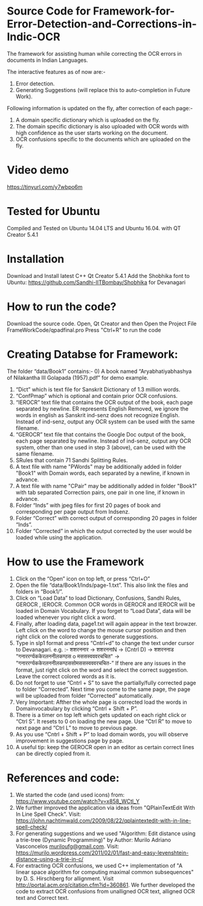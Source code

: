 # Source Code for Framework-for-Error-Detection-and-Corrections-in-Indic-OCR
The framework for assisting human while correcting the OCR errors in documents in Indian Languages.

The interactive features as of now are:-
1. Error detection.
2. Generating Suggestions (will replace this to auto-completion in Future Work).

Following information is updated on the fly, after correction of each page:-
1. A domain specific dictionary which is uploaded on the fly.
2. The domain specific dictionary is also uploaded with OCR words with high confidence as the user starts working on the document.
3. OCR confusions specific to the documents which are uploaded on the fly.

# Video demo

https://tinyurl.com/y7wbpo6m 

# Tested for Ubuntu
Compiled and Tested on Ubuntu 14.04 LTS and Ubuntu 16.04. with QT Creator 5.4.1

# Installation
Download and Install latest C++ Qt Creator 5.4.1
Add the Shobhika font to Ubuntu: https://github.com/Sandhi-IITBombay/Shobhika for Devanagari

# How to run the code?
Download the source code. Open, Qt Creator and then Open the Project File FrameWorkCode/qpadfinal.pro
Press "Ctrl+R" to run the code

# Creating Databse for Framework:

The folder “data/Book1” contains:-
0) A book named “Aryabhatiyabhashya of Nilakantha III Golapada (1957).pdf” for demo example.
1) “Dict” which is text file for Sanskrit Dictionary of 1.3 million words.
2) “ConfPmap” which is optional and contain prior OCR confusions.
3) “IEROCR” text file that contains the OCR output of the book, each page separated by newline. ER represents English Removed, we ignore the words in english as Sanskrit ind-senz does not recognize English. Instead of ind-senz, output any OCR system can be used with the same filename.
4) “GEROCR” text file that contains the Google Doc output of the book, each page separated by newline. Instead of ind-senz, output any OCR system, other than one used in step 3 (above), can be used with the same filename.
5) SRules that contain 71 Sandhi Splitting Rules.
6) A text file with name "PWords" may be additionally added in folder "Book1" with Domain words, each separated by a newline, if known in advance.
7) A text file with name "CPair" may be additionally added in folder "Book1" with tab separated Correction pairs, one pair in one line, if known in advance.
6) Folder “Inds” with jpeg files for first 20 pages of book and corresponding per page output from Indsenz.
7) Folder “Correct” with correct output of corresponding 20 pages in folder “Inds”.
8) Folder “Corrected” in which the output corrected by the user would be loaded while using the application.

# How to use the Framework

1) Click on the “Open” icon on top left, or press “Ctrl+O”
2) Open the file “data/Book1/Inds/page-1.txt”. This also link the files and folders in “Book1/”.
3) Click on “Load Data” to load Dictionary, Confusions, Sandhi Rules, GEROCR , IEROCR. Common OCR words in GEROCR and IEROCR will be loaded in Domain Vocabulary. If you forget to “Load Data”, data will be loaded whenever you right click a word.
4) Finally, after loading data, page1.txt will again appear in the text browzer. Left click on the word to change the mouse cursor position and then right click on the colored words to generate suggestions.
5) Type in slp1 format and press “Cntrl+d” to change the text under cursor to Devanagari.
e.g. :-
शशरननार -> शशरननाN -> (Cntrl D) -> शशरननाड
"गनाररर्ग्यककेरलननीलकण्ठस o मससस्वववरचचित" -> "गनाररर्ग्यककेरलननीलकण्ठससोमससस्वववरचचित-”
If there are any issues in the format, just right click on the word and select the correct suggestion. Leave the correct colored words as it is.
6) Do not forget to use “Cntrl + S” to save the partially/fully corrected page to folder “Corrected”. Next time you come to the same page, the page will be uploaded from folder “Corrected” automatically.
7) Very Important: Afther the whole page is corrected load the words in Domainvocabulary by clicking “Cntrl + Shift + P”.
8) There is a timer on top left which gets updated on each right click or “Ctrl S”. It resets to 0 on loading the new page. Use “Ctrl R” to move to next page and “Ctrl L” to move to previous page.
9) As you use “Cntrl + Shift + P” to load domain words, you will observe improvement in suggestions page by page.
10) A useful tip: keep the GEROCR open in an editor as certain correct lines can be directly copied from it.

# References and code:
1. We started the code (and used icons) from: https://www.youtube.com/watch?v=x858_WCtl_Y
2. We further improved the application via ideas from "QPlainTextEdit With In Line Spell Check". Visit: https://john.nachtimwald.com/2009/08/22/qplaintextedit-with-in-line-spell-check/
3. For generating suggestions and  we used "Algorithm: Edit distance using a trie-tree (Dynamic Programming)" by Author: Murilo Adriano Vasconcelos <muriloufg@gmail.com>.
Visit: https://murilo.wordpress.com/2011/02/01/fast-and-easy-levenshtein-distance-using-a-trie-in-c/
4. For extracting OCR confusions, we used C++ implementation of "A linear space algorithm for computing maximal common subsequences" by D. S. Hirschberg for allignment. Visit  http://portal.acm.org/citation.cfm?id=360861. 
We further developed the code to extract OCR confusions from unalligned OCR text, alligned OCR text and Correct text. 


